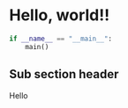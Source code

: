 # Hello, world!!

```python
if __name__ == "__main__":
    main()
```

## Sub section header

Hello
